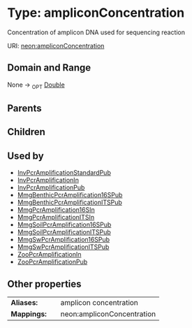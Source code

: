 
# Type: ampliconConcentration


Concentration of amplicon DNA used for sequencing reaction

URI: [neon:ampliconConcentration](https://data.neonscience.org/ampliconConcentration)


## Domain and Range

None ->  <sub>OPT</sub> [Double](types/Double.md)

## Parents


## Children


## Used by

 * [InvPcrAmplificationStandardPub](InvPcrAmplificationStandardPub.md)
 * [InvPcrAmplificationIn](InvPcrAmplificationIn.md)
 * [InvPcrAmplificationPub](InvPcrAmplificationPub.md)
 * [MmgBenthicPcrAmplification16SPub](MmgBenthicPcrAmplification16SPub.md)
 * [MmgBenthicPcrAmplificationITSPub](MmgBenthicPcrAmplificationITSPub.md)
 * [MmgPcrAmplification16SIn](MmgPcrAmplification16SIn.md)
 * [MmgPcrAmplificationITSIn](MmgPcrAmplificationITSIn.md)
 * [MmgSoilPcrAmplification16SPub](MmgSoilPcrAmplification16SPub.md)
 * [MmgSoilPcrAmplificationITSPub](MmgSoilPcrAmplificationITSPub.md)
 * [MmgSwPcrAmplification16SPub](MmgSwPcrAmplification16SPub.md)
 * [MmgSwPcrAmplificationITSPub](MmgSwPcrAmplificationITSPub.md)
 * [ZooPcrAmplificationIn](ZooPcrAmplificationIn.md)
 * [ZooPcrAmplificationPub](ZooPcrAmplificationPub.md)

## Other properties

|  |  |  |
| --- | --- | --- |
| **Aliases:** | | amplicon concentration |
| **Mappings:** | | neon:ampliconConcentration |

